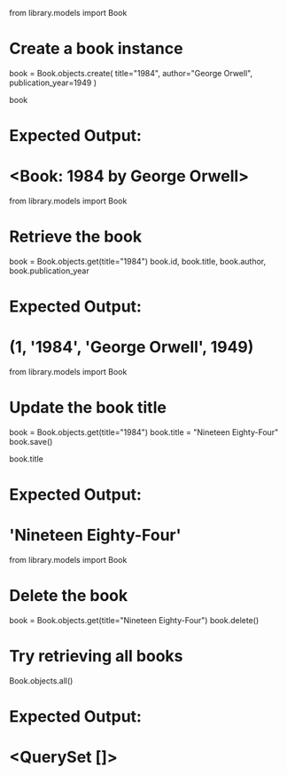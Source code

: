 from library.models import Book

# Create a book instance
book = Book.objects.create(
    title="1984",
    author="George Orwell",
    publication_year=1949
)

book
# Expected Output:
# <Book: 1984 by George Orwell>

from library.models import Book

# Retrieve the book
book = Book.objects.get(title="1984")
book.id, book.title, book.author, book.publication_year

# Expected Output:
# (1, '1984', 'George Orwell', 1949)

from library.models import Book

# Update the book title
book = Book.objects.get(title="1984")
book.title = "Nineteen Eighty-Four"
book.save()

book.title
# Expected Output:
# 'Nineteen Eighty-Four'

from library.models import Book

# Delete the book
book = Book.objects.get(title="Nineteen Eighty-Four")
book.delete()

# Try retrieving all books
Book.objects.all()

# Expected Output:
# <QuerySet []>
